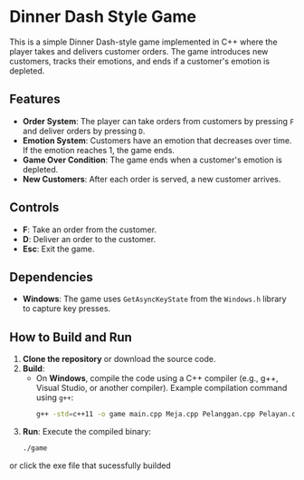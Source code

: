 # Dinner Dash Style Game

This is a simple Dinner Dash-style game implemented in C++ where the player takes and delivers customer orders. The game introduces new customers, tracks their emotions, and ends if a customer's emotion is depleted.

## Features
- **Order System**: The player can take orders from customers by pressing `F` and deliver orders by pressing `D`.
- **Emotion System**: Customers have an emotion that decreases over time. If the emotion reaches 1, the game ends.
- **Game Over Condition**: The game ends when a customer's emotion is depleted.
- **New Customers**: After each order is served, a new customer arrives.

## Controls
- **F**: Take an order from the customer.
- **D**: Deliver an order to the customer.
- **Esc**: Exit the game.

## Dependencies
- **Windows**: The game uses `GetAsyncKeyState` from the `Windows.h` library to capture key presses.

## How to Build and Run

1. **Clone the repository** or download the source code.
2. **Build**: 
   - On **Windows**, compile the code using a C++ compiler (e.g., g++, Visual Studio, or another compiler). Example compilation command using `g++`:
     ```bash
     g++ -std=c++11 -o game main.cpp Meja.cpp Pelanggan.cpp Pelayan.cpp Dapur.cpp -pthread
     ```
3. **Run**: Execute the compiled binary:
   ```bash
   ./game
or click the exe file that sucessfully builded

